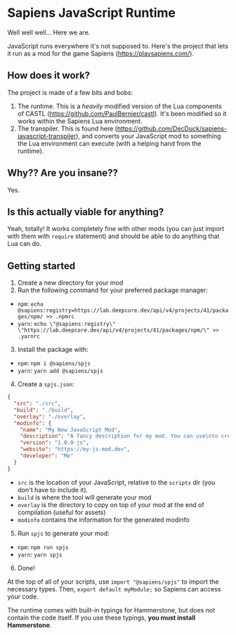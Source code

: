 # Sapiens JavaScript Runtime

Well well well... Here we are.

JavaScript runs everywhere it's not supposed to. Here's the project that lets it run as a mod for the game Sapiens (https://playsapiens.com/).

## How does it work?

The project is made of a few bits and bobs:

1. The runtime. This is a _heavily_ modified version of the Lua components of CASTL (https://github.com/PaulBernier/castl). It's been modified so it works within the Sapiens Lua environment.
2. The transpiler. This is found here (https://github.com/DecDuck/sapiens-javascript-transpiler), and converts your JavaScript mod to something the Lua environment can execute (with a helping hand from the runtime).

## Why?? Are you insane??

Yes.

## Is this actually viable for anything?

Yeah, totally! It works completely fine with other mods (you can just import with them with `require` statement) and should be able to do anything that Lua can do.

## Getting started

1. Create a new directory for your mod
2. Run the following command for your preferred package manager:

- `npm`: `echo @sapiens:registry=https://lab.deepcore.dev/api/v4/projects/41/packages/npm/ >> .npmrc`
- `yarn`: `echo \"@sapiens:registry\" \"https://lab.deepcore.dev/api/v4/projects/41/packages/npm/\" >> .yarnrc`

3. Install the package with:

- `npm`: `npm i @sapiens/spjs`
- `yarn`: `yarn add @sapiens/spjs`

4. Create a `spjs.json`:

```json
{
  "src": "./src",
  "build": "./build",
  "overlay": "./overlay",
  "modinfo": {
    "name": "My New JavaScript Mod",
    "description": "A fancy description for my mod. You can use\nto create linebreaks btw.",
    "version": "1.0.0-js",
    "website": "https://my-js-mod.dev",
    "developer": "Me"
  }
}
```

- `src` is the location of your JavaScript, relative to the `scripts` dir (you don't have to include it).
- `build` is where the tool will generate your mod
- `overlay` is the directory to copy on top of your mod at the end of compilation (useful for assets)
- `modinfo` contains the information for the generated modinfo

5. Run `spjs` to generate your mod:
 - `npm`: `npm run spjs`
 - `yarn`: `yarn spjs`

6. Done!

At the top of all of your scripts, use `import "@sapiens/spjs"` to import the necessary types. Then, `export default myModule;` so Sapiens can access your code. 

The runtime comes with built-in typings for Hammerstone, but does not contain the code itself. If you use these typings, **you must install Hammerstone**. 